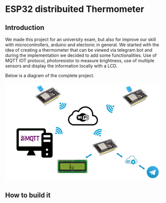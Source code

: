 # ESP32 distribuited Thermometer

## Introduction

We made this project for an university exam, but also for improve our skill with microcontrollers, arduino and electonic in general. We started with the idea of creating a thermometer that can be viewed via telegram bot and during the implementation we decided to add some functionalities. Use of MQTT IOT protocol, photoresistor to measure brightness, use of multiple sensors and display the information locally with a LCD.

Below is a diagram of the complete project.

<img src="./images/chart.png" alt="Project schema">



## How to build it
